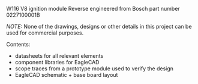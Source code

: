 W116 V8 ignition module
Reverse engineered from Bosch part number 0227100001B

*NOTE:* None of the drawings, designs or other details in this project can be used for commercial purposes.

Contents:
- datasheets for all relevant elements
- component libraries for EagleCAD
- scope traces from a prototype module used to verify the design
- EagleCAD schematic + base board layout
